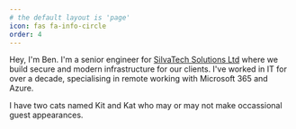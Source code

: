 ```yaml
---
# the default layout is 'page'
icon: fas fa-info-circle
order: 4
---
```


Hey, I'm Ben. I'm a senior engineer for [SilvaTech Solutions Ltd](https://silvatech.uk) where we build secure and modern infrastructure for our clients. I've worked in IT for over a decade, specialising in remote working with Microsoft 365 and Azure.

I have two cats named Kit and Kat who may or may not make occassional guest appearances.
